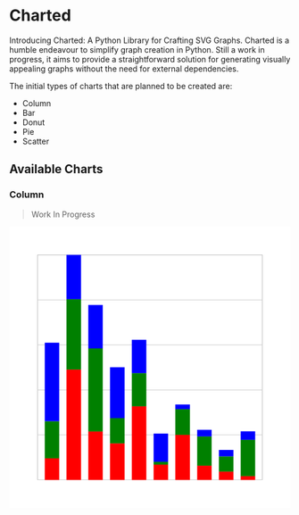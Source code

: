 # Charted

Introducing Charted: A Python Library for Crafting SVG Graphs. Charted is a humble endeavour to simplify graph creation in Python. Still a work in progress, it aims to provide a straightforward solution for generating visually appealing graphs without the need for external dependencies.

The initial types of charts that are planned to be created are:

- Column
- Bar
- Donut
- Pie
- Scatter

## Available Charts

### Column

> Work In Progress

![Column Chart](charted/docs/examples/column.svg)

